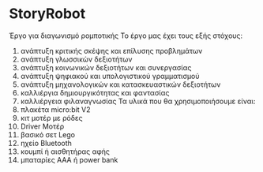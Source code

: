 # StoryRobot
Έργο για διαγωνισμό ρομποτικής
Το έργο μας έχει τους εξής στόχους:
1) ανάπτυξη κριτικής σκέψης και επίλυσης προβλημάτων
2) ανάπτυξη γλωσσικών δεξιοτήτων
3) ανάπτυξη κοινωνικών δεξιοτήτων και συνεργασίας
4) ανάπτυξη ψηφιακού και υπολογιστικού γραμματισμού
5) ανάπτυξη μηχανολογικών και κατασκευαστικών δεξιοτήτων
6) καλλιέργια δημιουργικότητας και φαντασίας
7) καλλιέργεια φιλαναγνωσίας
Τα υλικά που θα χρησιμοποιήσουμε είναι:
1) πλακέτα micro:bit V2
2) κιτ μοτέρ με ρόδες
3) Driver Μοτέρ
4) βασικό σετ Lego
5) ηχείο Bluetooth
6) κουμπί ή αισθητήρας αφής
7) μπαταρίες ΑΑΑ ή power bank 
